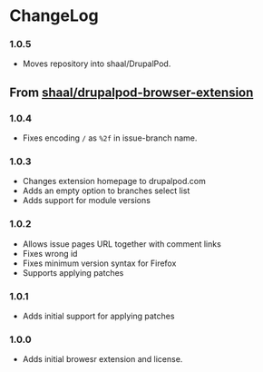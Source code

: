 # ChangeLog

### 1.0.5

* Moves repository into shaal/DrupalPod.

## From [shaal/drupalpod-browser-extension](https://github.com/shaal/drupalpod-browser-extension)

### 1.0.4

* Fixes encoding `/` as `%2f` in issue-branch name.

### 1.0.3

* Changes extension homepage to drupalpod.com
* Adds an empty option to branches select list
* Adds support for module versions

### 1.0.2

* Allows issue pages URL together with comment links
* Fixes wrong id
* Fixes minimum version syntax for Firefox
* Supports applying patches

### 1.0.1

* Adds initial support for applying patches

### 1.0.0

* Adds initial browesr extension and license.

